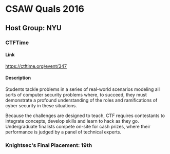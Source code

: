 # CSAW Quals 2016

## Host Group: NYU

### CTFTime

#### Link
https://ctftime.org/event/347

#### Description

Students tackle problems in a series of real-world scenarios modeling all sorts of computer security problems where, to succeed, they must demonstrate a profound understanding of the roles and ramifications of cyber security in these situations.

Because the challenges are designed to teach, CTF requires contestants to integrate concepts, develop skills and learn to hack as they go. Undergraduate finalists compete on-site for cash prizes, where their performance is judged by a panel of technical experts.

### Knightsec's Final Placement: 19th